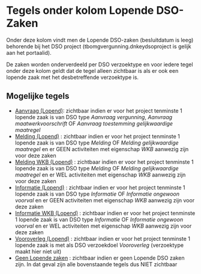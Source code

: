 # Tegels onder kolom Lopende DSO-Zaken

Onder deze kolom vindt men de Lopende DSO-zaken (besluitdatum is leeg) behorende bij het DSO project (tbomgvergunning.dnkeydsoproject is gelijk aan het portaalid).

De zaken worden onderverdeeld per DSO verzoektype en voor iedere tegel onder deze kolom geldt dat de tegel alleen zichtbaar is als er ook een lopende zaak met het desbetreffende verzoektype is.

## Mogelijke tegels

- [Aanvraag (Lopend)](aanvraag_lopend.md): zichtbaar indien er voor het project tenminste 1 lopende zaak is van DSO type _Aanvraag vergunning_, _Aanvraag maatwerkvoorschrift_ OF _Aanvraag toestemming gelijkwaardige maatregel_
- [Melding (Lopend)](melding_lopend.md) : zichtbaar indien er voor het project tenminste 1 lopende zaak is van DSO type _Melding_ OF _Melding gelijkwaardige maatregel_ en er GEEN activiteiten met eigenschap _WKB_ aanwezig zijn voor deze zaken
- [Melding WKB (Lopend)](melding_wkb_lopend.md) : zichtbaar indien er voor het project tenminste 1 lopende zaak is van DSO type _Melding_ OF _Melding gelijkwaardige maatregel_ en er WEL activiteiten met eigenschap _WKB_ aanwezig zijn voor deze zaken
- [Informatie (Lopend)](informatie_lopend.md) : zichtbaar indien er voor het project tenminste 1 lopende zaak is van DSO type _Informatie_ OF _Informatie ongewoon voorval_ en er GEEN activiteiten met eigenschap _WKB_ aanwezig zijn voor deze zaken
- [Informatie WKB (Lopend)](informatie_wkb_lopend.md) : zichtbaar indien er voor het project tenminste 1 lopende zaak is van DSO type _Informatie_ OF _Informatie ongewoon voorval_ en er WEL activiteiten met eigenschap _WKB_ aanwezig zijn voor deze zaken
- [Vooroverleg (Lopend)](vooroverleg_lopend.md) : zichtbaar indien er voor het project tenminste 1 lopende zaak is met als DSO verzoekdoel _Vooroverleg_ (verzoektype maakt hier niet uit)
- [Geen Lopende zaken](geen_lopende_zaken.md) : zichtbaar indien er geen Lopende DSO zaken zijn. In dat geval zijn alle bovenstaande tegels dus NIET zichtbaar
